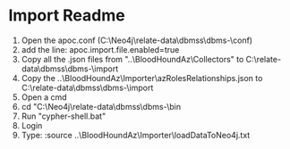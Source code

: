 # Import Readme

1. Open the apoc.conf (C:\Neo4j\relate-data\dbmss\dbms-<your db id>\conf)
2. add the line: apoc.import.file.enabled=true
3. Copy all the .json files from "..\BloodHoundAz\Collectors" to C:\relate-data\dbmss\dbms-<your db id>\import
4. Copy the ..\BloodHoundAz\Importer\azRolesRelationships.json to C:\relate-data\dbmss\dbms-<your db id>\import
4. Open a cmd
5. cd "C:\Neo4j\relate-data\dbmss\dbms-<your db id>\bin
6. Run "cypher-shell.bat"
7. Login
8. Type: :source ..\BloodHoundAz\Importer\loadDataToNeo4j.txt

